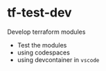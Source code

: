 # tf-test-dev

Develop terraform modules

- Test the modules
- using codespaces
- using devcontainer in `vscode`
